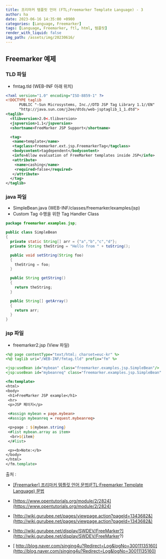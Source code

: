 ```yaml
---
title: 프리마커 템플릿 언어 (FTL;Freemarker Template Language) - 3
author: ha
date: 2023-06-16 14:35:00 +0900
categories: [Language, Freemarker]
tags: [Language, Freemarker, ftl, html, 템플릿]
render_with_liquid: false
img_path: /assets/img/20230616/
---
```


## Freemarker 예제

### TLD 파일

- fmtag.tld (WEB-INF 아래 위치)

```xml
<?xml version="1.0" encoding="ISO-8859-1" ?>
<!DOCTYPE taglib
      PUBLIC "-Sun Microsystems, Inc.//DTD JSP Tag Library 1.1//EN"
      "http://java.sun.com/j2ee/dtds/web-jsptaglib_1_1.dtd">
<taglib>
  <tlibversion>2.0<.tlibversion>
  <jspversion>1.1</jspversion>
  <shortname>FreeMarker JSP Support</shortname>

  <tag>
   <name>template</name>
   <tagclass>freemarker.ext.jsp.FreemarkerTag</tagclass>
   <bodycontent>tagdependent</bodycontent>
   <info>Allow evaluation of FreeMarker templates inside JSP</info>
   <attribute>
    <name>cashing</name>
    <required>false</required>
   </attribute>
  </tag>
</taglib>
```

### java 파일

- SimpleBean.java (WEB-INF/classes/freemarker/examples/jsp)
- Custom Tag 수행을 위한 Tag Handler Class

```java
package freemarker.examples.jsp;

public class SimpleBean
{
  private static String[] arr = {"a","b","c","d"};
  private String theString = "Hello from " + toString();

  public void setString(String foo)
  {
    theString = foo;
  }

  public String getString()
  {
    return theString;
  }

  public String[] getArray()
  {
    return arr;
  }
}
```

### jsp 파일

- freemarker2.jsp (View 파일)

```jsp
<%@ page contentType="text/html; charset=euc-kr" %>
<%@ taglib uri="/WEB-INF/fmtag.tld" prefix="fm" %>

<jsp:useBean id="mybean" class="freemarker.examples.jsp.SimpleBean"/>
<jsp:useBean id="mybeanreq" class="freemarker.examples.jsp.SimpleBean" scope="request" />

<fm:template>
<html>
<body>
 <h1>FreeMarker JSP example</h1>
 <hr>
 <p>JSP 페이지</p>

 <#assign mybean = page.mybean>
 <#assign mybeanreq = request.mybeanreq>

 <p>page : ${mybean.string}
 <#list mybean.array as item>
  <br>${item}
 </#list>

 <p><b>Note:</b>
</body>
</html>
</fm.template>
```

출처 :

- [[Freemarker] 프리마커 템플릿 언어 문법(FTL;Freemarker Template Language) 문법](https://soft.plusblog.co.kr/99)

- [https://www.opentutorials.org/module/2/2824](https://www.opentutorials.org/module/2/2824)

- [http://wiki.gurubee.net/pages/viewpage.action?pageId=1343682&](http://wiki.gurubee.net/pages/viewpage.action?pageId=1343682&)

- [http://wiki.gurubee.net/display/SWDEV/FreeMarker?](http://wiki.gurubee.net/display/SWDEV/FreeMarker?)

- [ http://blog.naver.com/singing4u?Redirect=Log&logNo=30011135160](http://blog.naver.com/singing4u?Redirect=Log&logNo=30011135160)
